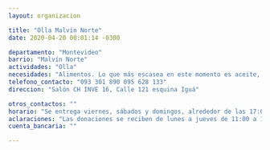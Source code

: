 ```yaml
---
layout: organizacion

title: "Olla Malvín Norte"
date: 2020-04-20 00:01:14 -0300

departamento: "Montevideo"
barrio: "Malvín Norte"
actividades: "Olla"
necesidades: "Alimentos. Lo que más escasea en este momento es aceite, salsa de tomate y leche."
telefono_contacto: "093 301 890 095 628 133"
direccion: "Salón CH INVE 16, Calle 121 esquina Iguá"

otros_contactos: ""
horario: "Se entrega viernes, sábados y domingos, alrededor de las 17:00"
aclaraciones: "Las donaciones se reciben de lunes a jueves de 11:00 a 17:00. Dependiendo de las donaciones, también se arman canastas y se preparan meriendas."
cuenta_bancaria: ""

---
```

